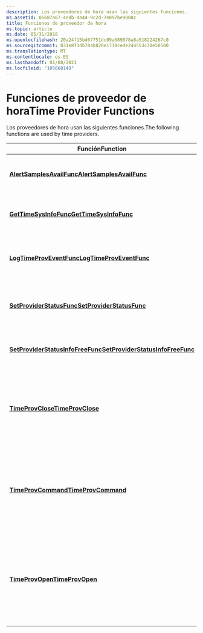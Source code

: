 ```yaml
---
description: Los proveedores de hora usan las siguientes funciones.
ms.assetid: 05687a67-4e0b-4a44-9c2d-7e097be9008c
title: Funciones de proveedor de hora
ms.topic: article
ms.date: 05/31/2018
ms.openlocfilehash: 20a24f15bd67751dc09a689078a8a518224267c0
ms.sourcegitcommit: 831e8f3db78ab820e1710cede244553c70e50500
ms.translationtype: MT
ms.contentlocale: es-ES
ms.lasthandoff: 01/08/2021
ms.locfileid: "105668149"
---
```

# <a name="time-provider-functions"></a><span data-ttu-id="f0ba4-103">Funciones de proveedor de hora</span><span class="sxs-lookup"><span data-stu-id="f0ba4-103">Time Provider Functions</span></span>

<span data-ttu-id="f0ba4-104">Los proveedores de hora usan las siguientes funciones.</span><span class="sxs-lookup"><span data-stu-id="f0ba4-104">The following functions are used by time providers.</span></span>



| <span data-ttu-id="f0ba4-105">Función</span><span class="sxs-lookup"><span data-stu-id="f0ba4-105">Function</span></span>                                                               | <span data-ttu-id="f0ba4-106">Descripción</span><span class="sxs-lookup"><span data-stu-id="f0ba4-106">Description</span></span>                                                                                            |
|------------------------------------------------------------------------|--------------------------------------------------------------------------------------------------------|
| [<span data-ttu-id="f0ba4-107">**AlertSamplesAvailFunc**</span><span class="sxs-lookup"><span data-stu-id="f0ba4-107">**AlertSamplesAvailFunc**</span></span>](/windows/desktop/api/Timeprov/nc-timeprov-alertsamplesavailfunc)                     | <span data-ttu-id="f0ba4-108">Notifica al sistema que hay nuevas muestras disponibles.</span><span class="sxs-lookup"><span data-stu-id="f0ba4-108">Notifies the system that there are new samples available.</span></span>                                              |
| [<span data-ttu-id="f0ba4-109">**GetTimeSysInfoFunc**</span><span class="sxs-lookup"><span data-stu-id="f0ba4-109">**GetTimeSysInfoFunc**</span></span>](/windows/desktop/api/Timeprov/nc-timeprov-gettimesysinfofunc)                           | <span data-ttu-id="f0ba4-110">Recupera la información de estado de hora del sistema.</span><span class="sxs-lookup"><span data-stu-id="f0ba4-110">Retrieves the system time state information.</span></span>                                                           |
| [<span data-ttu-id="f0ba4-111">**LogTimeProvEventFunc**</span><span class="sxs-lookup"><span data-stu-id="f0ba4-111">**LogTimeProvEventFunc**</span></span>](/windows/desktop/api/Timeprov/nc-timeprov-logtimeproveventfunc)                       | <span data-ttu-id="f0ba4-112">Registra un evento de proveedor de hora en el registro de eventos.</span><span class="sxs-lookup"><span data-stu-id="f0ba4-112">Logs a time provider event in the event log.</span></span>                                                           |
| [<span data-ttu-id="f0ba4-113">**SetProviderStatusFunc**</span><span class="sxs-lookup"><span data-stu-id="f0ba4-113">**SetProviderStatusFunc**</span></span>](/windows/desktop/api/Timeprov/nc-timeprov-setproviderstatusfunc)                 | <span data-ttu-id="f0ba4-114">Establece la información de estado del proveedor de hora.</span><span class="sxs-lookup"><span data-stu-id="f0ba4-114">Sets the time provider's status information.</span></span>                                                           |
| [<span data-ttu-id="f0ba4-115">**SetProviderStatusInfoFreeFunc**</span><span class="sxs-lookup"><span data-stu-id="f0ba4-115">**SetProviderStatusInfoFreeFunc**</span></span>](/windows/desktop/api/Timeprov/nc-timeprov-setproviderstatusinfofreefunc) | <span data-ttu-id="f0ba4-116">Libera una estructura [**SetProviderStatusInfo**](/windows/desktop/api/Timeprov/ns-timeprov-setproviderstatusinfo) .</span><span class="sxs-lookup"><span data-stu-id="f0ba4-116">Frees a [**SetProviderStatusInfo**](/windows/desktop/api/Timeprov/ns-timeprov-setproviderstatusinfo) structure.</span></span>                          |
| [<span data-ttu-id="f0ba4-117">**TimeProvClose**</span><span class="sxs-lookup"><span data-stu-id="f0ba4-117">**TimeProvClose**</span></span>](/windows/desktop/api/Timeprov/nf-timeprov-timeprovclose)                                 | <span data-ttu-id="f0ba4-118">Función de devolución de llamada a la que llama el administrador de proveedores de hora para cerrar el proveedor de hora.</span><span class="sxs-lookup"><span data-stu-id="f0ba4-118">A callback function that is called by the time provider manager to shut down the time provider.</span></span>        |
| [<span data-ttu-id="f0ba4-119">**TimeProvCommand**</span><span class="sxs-lookup"><span data-stu-id="f0ba4-119">**TimeProvCommand**</span></span>](/windows/desktop/api/Timeprov/nf-timeprov-timeprovcommand)                             | <span data-ttu-id="f0ba4-120">Función de devolución de llamada a la que llama el administrador de proveedores de hora para enviar comandos al proveedor de hora.</span><span class="sxs-lookup"><span data-stu-id="f0ba4-120">A callback function that is called by the time provider manager to send commands to the time provider.</span></span> |
| [<span data-ttu-id="f0ba4-121">**TimeProvOpen**</span><span class="sxs-lookup"><span data-stu-id="f0ba4-121">**TimeProvOpen**</span></span>](/windows/desktop/api/Timeprov/nf-timeprov-timeprovopen)                                   | <span data-ttu-id="f0ba4-122">Función de devolución de llamada a la que llama el administrador de proveedores de hora cuando se carga el archivo DLL del proveedor de hora.</span><span class="sxs-lookup"><span data-stu-id="f0ba4-122">A callback function that is called by the time provider manager when the time provider DLL is loaded.</span></span>  |



 

 

 




